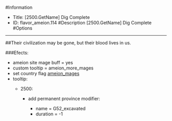 #Information
 - Title: [2500.GetName] Dig Complete
 - ID: flavor_ameion.114
#Description
[2500.GetName] Dig Complete
#Options

___
##Their civilization may be gone, but their blood lives in us.

###Efects:<ul><li>ameion site mage buff = yes</li><li>custom tooltip = ameion_more_mages</li><li>set country flag [ameion_mages](../flags/ameion_mages.md)</li><li>tooltip:</li><ul><li>2500:</li><ul><li>add permanent province modifier:</li><ul><li>name = G52_excavated</li><li>duration = -1</li></ul></ul></ul></ul>
